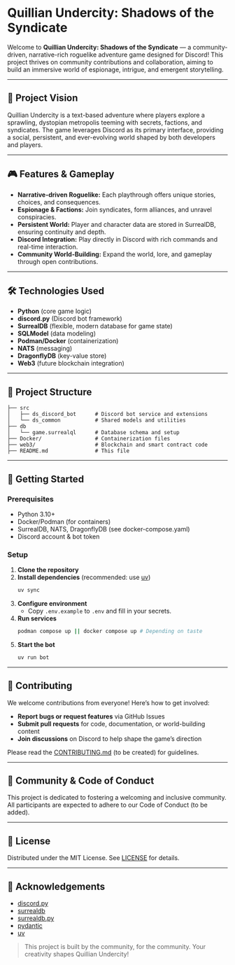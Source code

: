 # Quillian Undercity: Shadows of the Syndicate

Welcome to **Quillian Undercity: Shadows of the Syndicate** — a community-driven, narrative-rich roguelike adventure game designed for Discord! This project thrives on community contributions and collaboration, aiming to build an immersive world of espionage, intrigue, and emergent storytelling.

---

## 🌆 Project Vision

Quillian Undercity is a text-based adventure where players explore a sprawling, dystopian metropolis teeming with secrets, factions, and syndicates. The game leverages Discord as its primary interface, providing a social, persistent, and ever-evolving world shaped by both developers and players.

---

## 🎮 Features & Gameplay
- **Narrative-driven Roguelike:** Each playthrough offers unique stories, choices, and consequences.
- **Espionage & Factions:** Join syndicates, form alliances, and unravel conspiracies.
- **Persistent World:** Player and character data are stored in SurrealDB, ensuring continuity and depth.
- **Discord Integration:** Play directly in Discord with rich commands and real-time interaction.
- **Community World-Building:** Expand the world, lore, and gameplay through open contributions.

---

## 🛠️ Technologies Used
- **Python** (core game logic)
- **discord.py** (Discord bot framework)
- **SurrealDB** (flexible, modern database for game state)
- **SQLModel** (data modeling)
- **Podman/Docker** (containerization)
- **NATS** (messaging)
- **DragonflyDB** (key-value store)
- **Web3** (future blockchain integration)

---

## 📁 Project Structure
```
├── src
│   ├── ds_discord_bot      # Discord bot service and extensions
│   └── ds_common           # Shared models and utilities
├── db
│   └── game.surrealql      # Database schema and setup
├── Docker/                 # Containerization files
├── web3/                   # Blockchain and smart contract code
├── README.md               # This file
```

---

## 🚀 Getting Started

### Prerequisites
- Python 3.10+
- Docker/Podman (for containers)
- SurrealDB, NATS, DragonflyDB (see docker-compose.yaml)
- Discord account & bot token

### Setup
1. **Clone the repository**
2. **Install dependencies** (recommended: use [uv](https://github.com/astral-sh/uv))
   ```bash
   uv sync
   ```
3. **Configure environment**
   - Copy `.env.example` to `.env` and fill in your secrets.
4. **Run services**
   ```bash
   podman compose up || docker compose up # Depending on taste
   ```
5. **Start the bot**
   ```bash
   uv run bot
   ```

---

## 🤝 Contributing
We welcome contributions from everyone! Here’s how to get involved:
- **Report bugs or request features** via GitHub Issues
- **Submit pull requests** for code, documentation, or world-building content
- **Join discussions** on Discord to help shape the game’s direction

Please read the [CONTRIBUTING.md](CONTRIBUTING.md) (to be created) for guidelines.

---

## 👥 Community & Code of Conduct
This project is dedicated to fostering a welcoming and inclusive community. All participants are expected to adhere to our Code of Conduct (to be added).

---

## 📜 License
Distributed under the MIT License. See [LICENSE](LICENSE) for details.

---

## 🙏 Acknowledgements
- [discord.py](https://github.com/Rapptz/discord.py)
- [surrealdb](https://github.com/surrealdb/surrealdb)
- [surrealdb.py](https://github.com/surrealdb/surrealdb.py)
- [pydantic](https://github.com/tiangolo/pydantic)
- [uv](https://github.com/astral-sh/uv)

> This project is built by the community, for the community. Your creativity shapes Quillian Undercity!